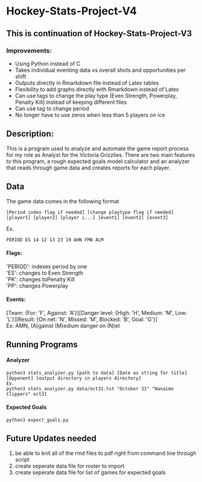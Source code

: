 # Hockey-Stats-Project-V4
## This is continuation of Hockey-Stats-Project-V3
### Improvements:
* Using Python instead of C
* Takes individual eventing data vs overall shots and opportunities per shift
* Outputs directly in Rmarkdown file instead of Latex tables
* Flexibility to add graphs directly with Rmarkdown instead of Latex
* Can use tags to change the play type (Even Strength, Powerplay, Penalty Kill) instead of keeping different files
* Can use tag to change period
* No longer have to use zeros when less than 5 players on ice

## Description:
This is a program used to analyze and automate the game report process for my role as Analyst for the Victoria Grizzlies.  There are two main features to this program, a rough expected goals model calculator and an analyzer that reads through game data and creates reports for each player.

## Data
The game data comes in the following format 
```
[Period index flag if needed] [change playtype flag if needed] [player1] [player2] [player i...] [event1] [event2] [event3]
```
Ex.
```
PERIOD ES 14 12 13 23 19 AHN FMN ALM
```

#### Flags:
'PERIOD': indexes period by one  
'ES': changes to Even Strength  
'PK': changes toPenalty Kill  
'PP': changes Powerplay  

#### Events:
[Team: {For: 'F', Against: 'A'}][Danger level: {High: 'H', Medium: 'M', Low: 'L'}][Result: {On net: 'N', Missed: 'M', Blocked: 'B', Goal: 'G'}]  
Ex: AMN, (A)gainst (M)edium danger on (N)et

## Running Programs 

#### Analyzer
```
python3 stats_analyzer.py [path to data] [Date as string for title] [Opponent] [output directory in players directory]
Ex.
python3 stats_analyzer.py data/oct31.txt "October 31" "Nanaimo Clippers" oct31
```

#### Expected Goals

```
python3 expect_goals.py
```

## Future Updates needed
1. be able to knit all of the rmd files to pdf right from command line through script
1. create seperate data file for roster to import
1. create seperate data file for list of games for expected goals
